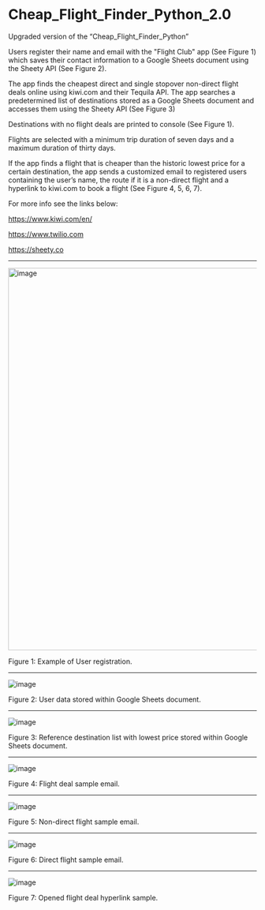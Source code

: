 # Cheap_Flight_Finder_Python_2.0
Upgraded version of the “Cheap_Flight_Finder_Python”

Users register their name and email with the "Flight Club" app (See Figure 1) which saves their contact information to a Google Sheets document using the Sheety API (See Figure 2).

The app finds the cheapest direct and single stopover non-direct flight deals online using kiwi.com and their Tequila API. The app searches a predetermined list of destinations stored as a Google Sheets document and accesses them using the Sheety API (See Figure 3)

Destinations with no flight deals are printed to console (See Figure 1). 

Flights are selected with a minimum trip duration of seven days and a maximum duration of thirty days.

If the app finds a flight that is cheaper than the historic lowest price for a certain destination, the app sends a customized email to registered users containing the user’s name, the route if it is a non-direct flight and a hyperlink to kiwi.com to book a flight (See Figure 4, 5, 6, 7).


For more info see the links below:

https://www.kiwi.com/en/

https://www.twilio.com

https://sheety.co

***

<img width="775" alt="image" src="https://user-images.githubusercontent.com/76194492/183819392-4f8928ac-c1ad-4b1c-bebc-52f81228331a.png">

Figure 1: Example of User registration.

***

![image](https://user-images.githubusercontent.com/76194492/183822884-2836fd34-a1ed-4a18-97db-49d364202d52.png)

Figure 2: User data stored within Google Sheets document.


***

![image](https://user-images.githubusercontent.com/76194492/183819523-1bb47068-fc44-4246-8792-5275ed7292af.png)

Figure 3: Reference destination list with lowest price stored within Google Sheets document.

***
![image](https://user-images.githubusercontent.com/76194492/183820300-c2f4047e-f78f-4fc7-83f2-0080960cc281.png)

Figure 4: Flight deal sample email.


***

![image](https://user-images.githubusercontent.com/76194492/184042772-07b38278-9967-4208-917a-1a5a80f0052d.png)

Figure 5: Non-direct flight sample email. 

***

![image](https://user-images.githubusercontent.com/76194492/184042829-4f78e960-f00c-4c64-aba7-241bec50c35c.png)

Figure 6: Direct flight sample email.  

***

![image](https://user-images.githubusercontent.com/76194492/183822524-cc746825-dc93-4f85-94b8-cb9e285da340.png)

Figure 7: Opened flight deal hyperlink sample.  
